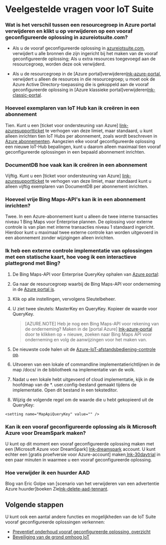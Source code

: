<properties
  pageTitle="Azure IoT Suite Veelgestelde vragen | Microsoft Azure"
  description="Veelgestelde vragen voor IoT Suite"
  services=""
  suite="iot-suite"
  documentationCenter=""
  authors="aguilaaj"
  manager="timlt"
  editor=""/>

<tags
  ms.service="iot-suite"
  ms.devlang="na"
  ms.topic="article"
  ms.tgt_pltfrm="na"
  ms.workload="na"
  ms.date="09/26/2016"
  ms.author="araguila"/>
   
# <a name="frequently-asked-questions-for-iot-suite"></a>Veelgestelde vragen voor IoT Suite

### <a name="whats-the-difference-between-deleting-a-resource-group-in-the-azure-portal-and-clicking-delete-on-a-preconfigured-solution-in-azureiotsuitecom"></a>Wat is het verschil tussen een resourcegroep in Azure portal verwijderen en klikt u op verwijderen op een vooraf geconfigureerde oplossing in azureiotsuite.com?

- Als u de vooraf geconfigureerde oplossing in [azureiotsuite.com][lnk-azureiotsuite], verwijdert u alle bronnen die zijn ingericht bij het maken van de vooraf geconfigureerde oplossing; Als u extra resources toegevoegd aan de resourcegroep, worden deze ook verwijderd. 

- Als u de resourcegroep in de [Azure portal]verwijderen[lnk-azure-portal], verwijdert u alleen de resources in die resourcegroep; u moet ook de Azure Active Directory-toepassing die is gekoppeld aan de vooraf geconfigureerde oplossing in [Azure klassieke portal]verwijderen[lnk-classic-portal].

### <a name="how-many-iot-hub-instances-can-i-provision-in-a-subscription"></a>Hoeveel exemplaren van IoT Hub kan ik creëren in een abonnement 

Tien. Kunt u een [ticket voor ondersteuning van Azure] [ link-azuresupportticket] te verhogen van deze limiet, maar standaard, u kunt alleen inrichten tien IoT Hubs per abonnement, zoals wordt beschreven in [Azure abonnementen][link-azuresublimits]. Aangezien elke vooraf geconfigureerde oplossing een nieuwe IoT-Hub bepalingen, kunt u daarom alleen maximaal tien vooraf geconfigureerde oplossingen in een bepaald abonnement inrichten. 

### <a name="how-many-documentdb-instances-can-i-provision-in-a-subscription"></a>DocumentDB hoe vaak kan ik creëren in een abonnement

Vijftig. Kunt u een [ticket voor ondersteuning van Azure] [ link-azuresupportticket] te verhogen van deze limiet, maar standaard kunt u alleen vijftig exemplaren van DocumentDB per abonnement inrichten. 

### <a name="how-many-free-bing-maps-apis-can-i-provision-in-a-subscription"></a>Hoeveel vrije Bing Maps-API's kan ik in een abonnement inrichten?

Twee. In een Azure-abonnement kunt u alleen de twee interne transacties niveau 1 Bing Maps voor Enterprise plannen. De oplossing voor externe controle is van plan met interne transacties niveau 1 standaard ingericht. Hierdoor kunt u maximaal twee externe controle kan worden uitgevoerd in een abonnement zonder wijzigingen alleen inrichten.

### <a name="i-have-a-remote-monitoring-solution-deployment-with-a-static-map-how-do-i-add-an-interactive-bing-map"></a>Ik heb een externe controle implementatie van oplossingen met een statische kaart, hoe voeg ik een interactieve plattegrond met Bing? 
1. De Bing Maps-API voor Enterprise QueryKey ophalen van [Azure portal][lnk-azure-portal]: 
 1. Ga naar de resourcegroep waarbij de Bing Maps-API voor onderneming in de [Azure portal is][lnk-azure-portal].
 2. Klik op alle instellingen, vervolgens Sleutelbeheer. 
 3. U ziet twee sleutels: MasterKey en QueryKey. Kopieer de waarde voor QueryKey.

     > [AZURE.NOTE] Heb je nog een Bing Maps-API voor rekening van de onderneming? Maken in de [portal Azure] [ lnk-azure-portal] door te klikken op + nieuwe, zoeken naar Bing Maps API voor onderneming en volg de aanwijzingen voor het maken van.

2. De nieuwste code halen uit de [Azure-IoT-afstandsbediening-controle op][lnk-remote-monitoring-github].

3. Uitvoeren van een lokale of commandline implementatierichtlijnen in de map /docs/ in de bibliotheek na implementatie van de wolk. 

4. Nadat u een lokale hebt uitgevoerd of cloud implementatie, kijk in de hoofdmap van de *. user.config-bestand gemaakt tijdens de implementatie. Open dit bestand in een teksteditor. 

5. Wijzig de volgende regel om de waarde die u hebt gekopieerd uit de QueryKey: 
   
  `<setting name="MapApiQueryKey" value="" />`

### <a name="can-i-create-a-preconfigured-solution-if-i-have-microsoft-azure-for-dreamspark"></a>Kan ik een vooraf geconfigureerde oplossing als ik Microsoft Azure voor DreamSpark maken?
U kunt op dit moment een vooraf geconfigureerde oplossing maken met een [Microsoft Azure voor DreamSpark] [ lnk-dreamspark] account. U kunt echter een [gratis proefversie voor Azure-account] maken[ lnk-30daytrial] in een paar minuten in waarmee u een vooraf geconfigureerde oplossing.

### <a name="how-do-i-delete-an-aad-tenant"></a>Hoe verwijder ik een huurder AAD

Blog van Eric Golpe van [scenario van het verwijderen van een advertentie Azure huurder]boeken Zie[lnk-delete-aad-tennant].

## <a name="next-steps"></a>Volgende stappen

U kunt ook een aantal andere functies en mogelijkheden van de IoT Suite vooraf geconfigureerde oplossingen verkennen:

- [Preventief onderhoud vooraf geconfigureerde oplossing, overzicht][lnk-predictive-overview]
- [Beveiliging van de grond omhoog IoT][lnk-security-groundup]

[lnk-predictive-overview]: iot-suite-predictive-overview.md
[lnk-security-groundup]: securing-iot-ground-up.md

[link-azuresupportticket]: https://portal.azure.com/#blade/Microsoft_Azure_Support/HelpAndSupportBlade 
[link-azuresublimits]: https://azure.microsoft.com/documentation/articles/azure-subscription-service-limits/#iot-hub-limits
[lnk-azure-portal]: https://portal.azure.com
[lnk-azureiotsuite]: https://www.azureiotsuite.com/
[lnk-classic-portal]: https://manage.windowsazure.com
[lnk-remote-monitoring-github]: https://github.com/Azure/azure-iot-remote-monitoring 
[lnk-dreamspark]: https://www.dreamspark.com/Product/Product.aspx?productid=99 
[lnk-30daytrial]: https://azure.microsoft.com/free/
[lnk-delete-aad-tennant]: http://blogs.msdn.com/b/ericgolpe/archive/2015/04/30/walkthrough-of-deleting-an-azure-ad-tenant.aspx
